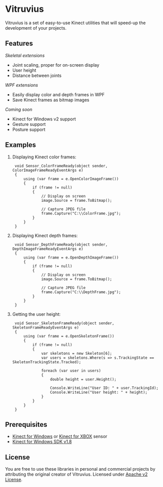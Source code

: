 Vitruvius
=========

Vitruvius is a set of easy-to-use Kinect utilities that will speed-up the development of your projects.

Features
---

*Skeletal extensions*
* Joint scaling, proper for on-screen display
* User height
* Distance between joints

*WPF extensions*
* Easily display color and depth frames in WPF
* Save Kinect frames as bitmap images

*Coming soon*
* Kinect for Windows v2 support
* Gesture support
* Posture support

Examples
---

1. Displaying Kinect color frames:

        void Sensor_ColorFrameReady(object sender, ColorImageFrameReadyEventArgs e)
        {
            using (var frame = e.OpenColorImageFrame())
            {
                if (frame != null)
                {
                    // Display on screen
                    image.Source = frame.ToBitmap();
                    
                    // Capture JPEG file
                    frame.Capture("C:\\ColorFrame.jpg");
                }
            }
        }
        
2. Displaying Kinect depth frames:

        void Sensor_DepthFrameReady(object sender, DepthImageFrameReadyEventArgs e)
        {
            using (var frame = e.OpenDepthImageFrame())
            {
                if (frame != null)
                {
                    // Display on screen
                    image.Source = frame.ToBitmap();
                    
                    // Capture JPEG file
                    frame.Capture("C:\\DepthFrame.jpg");
                }
            }
        }
        
3. Getting the user height:

        void Sensor_SkeletonFrameReady(object sender, SkeletonFrameReadyEventArgs e)
        {
            using (var frame = e.OpenSkeletonFrame())
            {
                if (frame != null)
                {
                    var skeletons = new Skeleton[6];
                    var users = skeletons.Where(s => s.TrackingState == SkeletonTrackingState.Tracked);
                    
                    foreach (var user in users)
                    {
                        double height = user.Height();
                        
                        Console.WriteLine("User ID: " + user.TrackingId);
                        Console.WriteLine("User height: " + height);
                    }
                }
            }
        }

Prerequisites
---
* [Kinect for Windows](http://amzn.to/1k7rquZ) or [Kinect for XBOX](http://amzn.to/1dO0R0s) sensor
* [Kinect for Windows SDK v1.8](http://go.microsoft.com/fwlink/?LinkID=323588)

License
---
You are free to use these libraries in personal and commercial projects by attributing the original creator of Vitruvius. Licensed under [Apache v2 License](https://github.com/LightBuzz/Vitruvius/blob/master/LICENSE).
